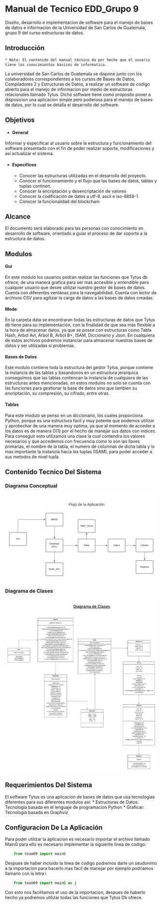 # Manual de Tecnico EDD_Grupo 9

Diseño, desarrollo e implementacion de software para el manejo de bases de datos e informacion de la Universidad de San Carlos de Guatemala, grupo 9 del curso estructuras de datos.

## Introducción
    * Nota: El contenido del manual técnico da por hecho que el usuario tiene los conocimientos basicos de informatica.
La universidad de San Carlos de Guatemala se dispone junto con los colaboradores correspondientes a los cursos de Bases de Datos, Compiladores 2 y Estructuras de Datos, a realizar un software de codigo abierto para el manejo de informacion por medio de estructuras relacionales llamado Tytus. Dicho software tiene como proposito poner a disposicion una aplicacion simple pero poderosa para el manejo de bases de datos, por lo cual se detalla el desarrollo del software.

## Objetivos
* #### General
Informar y especificar al usuario sobre la estructura y funcionamiento del software presentado con el fin de poder realizar soporte, modificaciones y asi actualizar el sistema.

* #### Especificos
    * Conocer las estructuras utilizadas en el desarrollo del proyecto.
    * Conocer el funcionamiento y el flujo que las bases de datos, tablas y tuplas continen.
	* Conocer la encriptación y desencriptación de valores
	* Conocer la codificación de datos a utf-8, ascii e iso-8859-1
	* Conocer la funcionalidad del blockchain 
## Alcance
El documento será elaborado para las personas con conocimiento en desarrollo de software, orientado a guiar el proceso de dar soporte a la estructura de datos.

## Modulos 

#### Gui
En este modulo los usuarios podran realizar las funciones que Tytus db ofrece, de una manera grafica para ser mas accesible y entendible para cualquier usuario que desee utilizar nuestro gestor de bases de datos. Cuenta con diferentes ventanas para la navegabilidad. Cuenta con lector de archivos CSV para agilizar la carga de datos a las bases de datos creadas.

#### Mode
En la carpeta data se encontraran todas las estructuras de datos que Tytus db tiene para su implementación, con la finalidad de que sea más flexible a la hora de almacenar datos, ya que se posee con estructuras como Tabla Hash, Arbol Avl, Arbol B, Arbol B+, ISAM, Diccionario y Json.
En cualquiera de estos archivos podremos instanciar para almacenar nuestras bases de datos y ser utilizadas si problemas.

#### Bases de Datos
Este modulo contiene toda la estructura del gestor Tytus, porque contiene la instancia de las tablas y basandonos en un estructura jerarquica conseguimos que las tablas contencan la instancia de cualquiera de las estructuras antes mencionadas, en estos modulos no solo se cuenta con las funciones para gestionar la base de datos sino que tambien su encriptación, su compresión, su cifrado, entre otras.

#### Tablas
Para este modulo se penso en un diccionario, los cuales proporciona Python, porque es una estructura facil y muy potente que podemos utilizar y aprobechar de una manera muy optima, ya que al momento de acceder a los datos es de manera O(1) por el hecho de manejar sus datos con indices. Para conseguir esto utilizamos una clase la cual contendra los valores necesarios y que accedemos con frecuencia como lo son las llaves primarias, el nombre de la tabla, el numero de columnas de dicha tabla y lo mas importante la instancia hacia las tuplas (ISAM), para poder acceder a sus metodos de nivel tupla.



## Contenido Tecnico Del Sistema

### Diagrama Conceptual
![D](./DiagramaConceptual.png)

### Diagrama de Clases
![D](./DiagramaDeClases.png)

## Requerimientos Del Sistema
El software Tytus es una aplicacion de bases de datos que usa tecnologias diferentes para sus diferentes modulos asi:
    * Estructuras de Datos: Tecnología basada en el lenguaje de programacion Python 
    * Graficar: Tecnología basada en Graphviz

## Configuracion De La Aplicación

Para poder utilizar la aplicacion es necesario importar el archivo llamado MainG para ello es necesario implementar la siguiente linea de codigo:

```python
	from team09 import mainG
```
Despues de haber incluido la linea de codigo podremos darle un seudonimo a la importacion para hacerlo mas facil de manejar por ejemplo podriamos llamarlo con la letra i 

```python
	from team09 import mainG as j
```
Con esto nos facilitamos el uso de la importacion, despues de haberlo hecho ya podremos utilizar todas las funciones que Tytus Db ofrece. 

